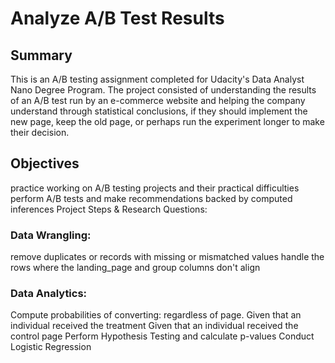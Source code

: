 # Analyze A/B Test Results
## Summary
This is an A/B testing assignment completed for Udacity's Data Analyst Nano Degree Program. The project consisted of understanding the results of an A/B test run by an e-commerce website and helping the company understand through statistical conclusions, if they should implement the new page, keep the old page, or perhaps run the experiment longer to make their decision.

## Objectives
practice working on A/B testing projects and their practical difficulties
perform A/B tests and make recommendations backed by computed inferences
Project Steps & Research Questions:
### Data Wrangling:
remove duplicates or records with missing or mismatched values
handle the rows where the landing_page and group columns don't align
### Data Analytics:
Compute probabilities of converting:
regardless of page.
Given that an individual received the treatment
Given that an individual received the control page
Perform Hypothesis Testing and calculate p-values
Conduct Logistic Regression
